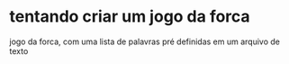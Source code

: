 # tentando criar um jogo da forca
 jogo da forca, com uma lista de palavras pré definidas em um arquivo de texto
